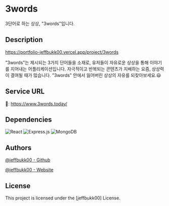 # 3words

3단어로 하는 상상, "3words"입니다.


## Description

https://portfolio-jeffbukk00.vercel.app/project/3words

"3words"는 제시되는 3가지 단어들을 소재로, 유저들이 자유로운 상상을 통해 이야기를 지어내는 어플리케이션입니다. 자극적이고 반복되는 콘텐츠가 지배하는 요즘, 상상력이 결여될 때가 많습니다. "3words" 안에서 잃어버린 상상의 자유를 되찾아보세요.😃


## Service URL
🔗: https://www.3words.today/


## Dependencies

![React](https://img.shields.io/badge/react-%2320232a.svg?style=for-the-badge&logo=react&logoColor=%2361DAFB)
![Express.js](https://img.shields.io/badge/express.js-%23404d59.svg?style=for-the-badge&logo=express&logoColor=%2361DAFB)
![MongoDB](https://img.shields.io/badge/MongoDB-%234ea94b.svg?style=for-the-badge&logo=mongodb&logoColor=white)

## Authors

[@jeffbukk00 - Github](https://github.com/jeffbukk00)

[@jeffbukk00 - Website](https://portfolio-jeffbukk00.vercel.app/main/about-me)

## License

This project is licensed under the [jeffbukk00] License.
